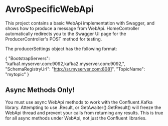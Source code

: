 ﻿# AvroSpecificWebApi

This project contains a basic WebApi implementation with Swagger, and shows how to produce a message from WebApi. HomeController automatically redirects you to the Swagger UI page for the ProducerController's POST method for testing.

The producerSettings object has the following format:

{
  "BootstrapServers": "kafka1.myserver.com:9092,kafka2.myserver.com:9092,",
  "SchemaRegistryUrl": "http://sr.myserver.com:8081",
  "TopicName": "mytopic"
}

## Async Methods Only!

You must use async WebApi methods to work with the Confluent.Kafka library. Attempting to use .Result, or GetAwaiter().GetResult() will freeze the WebApi thread and prevent your calls from returning any results. This is true for all async methods under WebApi, not just the Confluent libraries.
